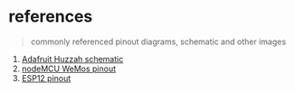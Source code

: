 # references

> commonly referenced pinout diagrams, schematic and other images

1. [Adafruit Huzzah schematic](https://cdn-learn.adafruit.com/assets/assets/000/024/745/original/adafruit_products_schem.png?1429900999)
1. [nodeMCU WeMos pinout](http://escapequotes.net/wp-content/uploads/2016/02/d1-mini-esp8266-board-sh_fixled.jpg)
1. [ESP12 pinout](https://acrobotic.com/media/wysiwyg/products/esp8266_esp12e_horizontal-01.png)
